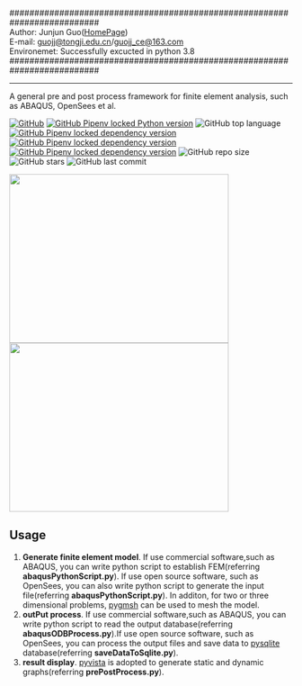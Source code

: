 ##########################################################################    
Author: Junjun Guo([HomePage](https://github.com/Junjun1guo))    
E-mail: guojj@tongji.edu.cn/guojj_ce@163.com    
Environemet: Successfully excucted in python 3.8    
##########################################################################
______
A general pre and post process framework for finite element analysis, such as ABAQUS, OpenSees et al.

[![GitHub](https://img.shields.io/github/license/Junjun1guo/pythonInteractAbaqus/edit?color=red&logoColor=blue)](https://github.com/Junjun1guo/pythonInteractAbaqus/edit/blob/master/LICENSE)
[![GitHub Pipenv locked Python version](https://img.shields.io/github/pipenv/locked/python-version/Junjun1guo/pythonInteractAbaqus/edit)](https://www.python.org/downloads/release/python-368/)
![GitHub top language](https://img.shields.io/github/languages/top/Junjun1guo/pythonInteractAbaqus/edit)
[![GitHub Pipenv locked dependency version](https://img.shields.io/github/pipenv/locked/dependency-version/Junjun1guo/pythonInteractAbaqus/edit/numpy)](https://numpy.org/)
[![GitHub Pipenv locked dependency version](https://img.shields.io/github/pipenv/locked/dependency-version/Junjun1guo/pythonInteractAbaqus/edit/pyvista)](https://docs.pyvista.org/)
[![GitHub Pipenv locked dependency version](https://img.shields.io/github/pipenv/locked/dependency-version/Junjun1guo/pythonInteractAbaqus/edit/records)](https://github.com/kennethreitz-archive/records)
![GitHub repo size](https://img.shields.io/github/repo-size/Junjun1guo/pythonInteractAbaqus/edit?color=GREEN)
![GitHub stars](https://img.shields.io/github/stars/Junjun1guo/pythonInteractAbaqus/edit)
![GitHub last commit](https://img.shields.io/github/last-commit/Junjun1guo/pythonInteractAbaqus/edit)

<img width="390" height="300" src="https://github.com/Junjun1guo/pythonInteractAbaqus/edit/blob/master/misesStress.gif"/><img width="390" height="300" src="https://github.com/Junjun1guo/prePostFEA/blob/master/dispForce.gif"/>

## Usage 
1. __Generate finite element model__. If use commercial software,such as ABAQUS, you can write python script to establish FEM(referring __abaqusPythonScript.py__). If use open source software, such as OpenSees, you can also write python script to generate the input file(referring __abaqusPythonScript.py__). In additon, for two or three dimensional problems, [pygmsh](https://github.com/nschloe/pygmsh) can be used to mesh the model.       
2. __outPut process__. If use commercial software,such as ABAQUS, you can write python script to read the output database(referring __abaqusODBProcess.py__).If use open source software, such as OpenSees, you can process the output files and save data to [pysqlite](https://github.com/ghaering/pysqlite) database(referring __saveDataToSqlite.py__).    
3. __result display__. [pyvista](https://docs.pyvista.org/) is adopted to generate static and dynamic graphs(referring __prePostProcess.py__).


 
